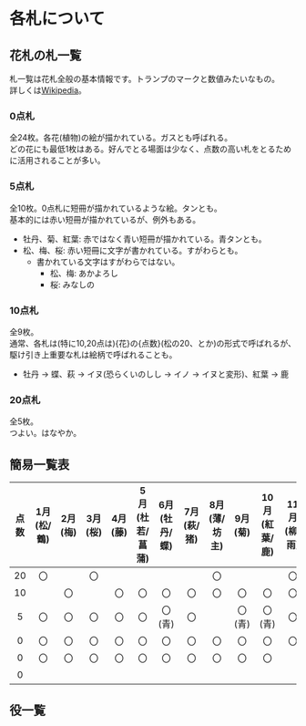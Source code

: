 # 各札について
## 花札の札一覧
札一覧は花札全般の基本情報です。トランプのマークと数値みたいなもの。  
詳しくは[Wikipedia](https://ja.wikipedia.org/wiki/%E8%8A%B1%E6%9C%AD#%E6%A7%8B%E6%88%90)。

### 0点札
全24枚。各花(植物)の絵が描かれている。ガスとも呼ばれる。  
どの花にも最低1枚はある。好んでとる場面は少なく、点数の高い札をとるために活用されることが多い。

### 5点札
全10枚。0点札に短冊が描かれているような絵。タンとも。  
基本的には赤い短冊が描かれているが、例外もある。
- 牡丹、菊、紅葉: 赤ではなく青い短冊が描かれている。青タンとも。
- 松、梅、桜: 赤い短冊に文字が書かれている。すがわらとも。
  - 書かれている文字はすがわらではない。
    - 松、梅: あかよろし
    - 桜: みなしの

### 10点札
全9枚。  
通常、各札は(特に10,20点は){花}の{点数}(松の20、とか)の形式で呼ばれるが、駆け引き上重要な札は絵柄で呼ばれることも。
- 牡丹 -> 蝶、萩 -> イヌ(恐らくいのしし -> イノ -> イヌと変形)、紅葉 -> 鹿

### 20点札
全5枚。  
つよい。はなやか。  

## 簡易一覧表

| 点数 | 1月(松/鶴) | 2月(梅) | 3月(桜) | 4月(藤) | 5月(杜若/菖蒲) | 6月(牡丹/蝶) | 7月(萩/猪) | 8月(薄/坊主) | 9月(菊) | 10月(紅葉/鹿) | 11月(柳/雨) | 12月(桐) |
|:---:|:---:|:---:|:---:|:---:|:---:|:---:|:---:|:---:|:---:|:---:|:---:|:---:|
|20|〇||〇|||||〇|||〇|〇|
|10||〇||〇|〇|〇|〇|〇|〇|〇|〇||
|5|〇|〇|〇|〇|〇|〇(青)|〇||〇(青)|〇(青)|〇||
|0|〇|〇|〇|〇|〇|〇|〇|〇|〇|〇|〇|〇|
|0|〇|〇|〇|〇|〇|〇|〇|〇|〇|〇||〇|
|0||||||||||||〇|

## 役一覧
